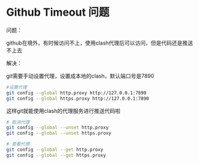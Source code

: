 # Github Timeout 问题

问题：

github在境外，有时候访问不上，使用clash代理后可以访问，但是代码还是推送不上去

解决：

git需要手动设置代理，设置成本地的clash，默认端口号是7890

```bash
#设置代理
git config --global http.proxy http://127.0.0.1:7890 
git config --global https.proxy http://127.0.0.1:7890
```

这样git就能使用clash的代理服务进行推送代码啦

```bash
# 取消代理
git config --global --unset http.proxy
git config --global --unset https.proxy

# 查看代理
git config --global --get http.proxy
git config --global --get https.proxy
```

